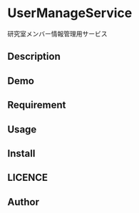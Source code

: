 UserManageService
=================
研究室メンバー情報管理用サービス

## Description


## Demo

## Requirement

## Usage

## Install

## LICENCE

## Author


